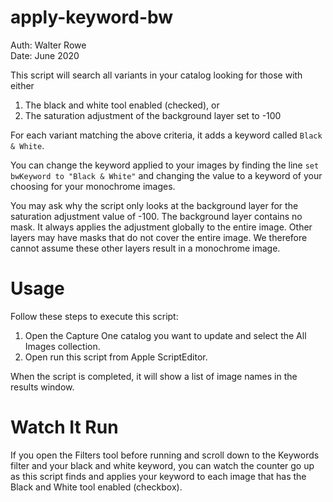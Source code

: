 # apply-keyword-bw

Auth: Walter Rowe<br>
Date: June 2020

This script will search all variants in your catalog looking for those with either

1. The black and white tool enabled (checked), or
2. The saturation adjustment of the background layer set to -100

For each variant matching the above criteria, it adds a keyword called ```Black & White```.

You can change the keyword applied to your images by finding the line ```set bwKeyword to "Black & White"``` and changing the value to a keyword of your choosing for your monochrome images.

You may ask why the script only looks at the background layer for the saturation adjustment value of -100. The background layer contains no mask. It always applies the adjustment globally to the entire image. Other layers may have masks that do not cover the entire image. We therefore cannot assume these other layers result in a monochrome image.

# Usage

Follow these steps to execute this script:

1. Open the Capture One catalog you want to update and select the All Images collection.
2. Open run this script from Apple ScriptEditor.

When the script is completed, it will show a list of image names in the results window.

# Watch It Run

If you open the Filters tool before running and scroll down to the Keywords filter and your black and white keyword, you can watch the counter go up as this script finds and applies your keyword to each image that has the Black and White tool enabled (checkbox).
